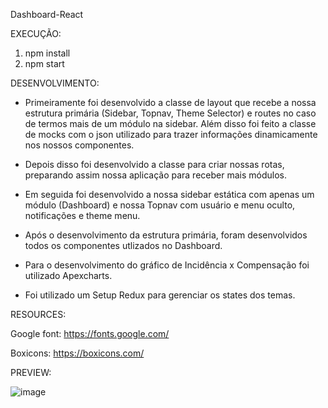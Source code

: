 Dashboard-React

EXECUÇÃO:

1. npm install
2. npm start

DESENVOLVIMENTO:

- Primeiramente foi desenvolvido a classe de layout que recebe a nossa estrutura primária (Sidebar, Topnav, Theme Selector) e routes no caso de termos mais de um módulo na sidebar. Além disso foi feito a classe de mocks com o json utilizado para trazer informações dinamicamente nos nossos componentes.

- Depois disso foi desenvolvido a classe para criar nossas rotas, preparando assim nossa aplicação para receber mais módulos.

- Em seguida foi desenvolvido a nossa sidebar estática com apenas um módulo (Dashboard) e nossa Topnav com usuário e menu oculto, notificações e theme menu. 

- Após o desenvolvimento da estrutura primária, foram desenvolvidos todos os componentes utlizados no Dashboard.

- Para o desenvolvimento do gráfico de Incidência x Compensação foi utilizado Apexcharts.

- Foi utilizado um Setup Redux para gerenciar os states dos temas.

RESOURCES:

Google font: https://fonts.google.com/

Boxicons: https://boxicons.com/

PREVIEW:

![image](https://user-images.githubusercontent.com/59489591/159744475-e3ad9b9b-d0f6-4053-9f0c-b2277076a324.png)



